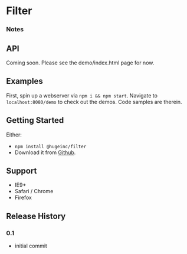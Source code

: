 # Filter



### Notes



## API
Coming soon. Please see the demo/index.html page for now.

## Examples

First, spin up a webserver via ```npm i && npm start```. Navigate to ```localhost:8080/demo``` to check out the demos. Code samples are therein.

## Getting Started

Either:
* ```npm install @hugeinc/filter```
* Download it from [Github](https://github.com/apathetic/filter).

## Support
* IE9+
* Safari / Chrome
* Firefox

## Release History

### 0.1
* initial commit
